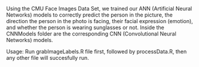 Using the CMU Face Images Data Set, we trained our ANN (Artificial Neural Networks) models to correctly predict the person in the picture, the direction the person in the photo is facing, their facial expression (emotion), and whether the person is wearing sunglasses or not.
Inside the CNNModels folder are the corresponding CNN (Convolutional Neural Networks) models.

Usage: Run grabImageLabels.R file first, followed by processData.R, then any other file will succesfully run.
